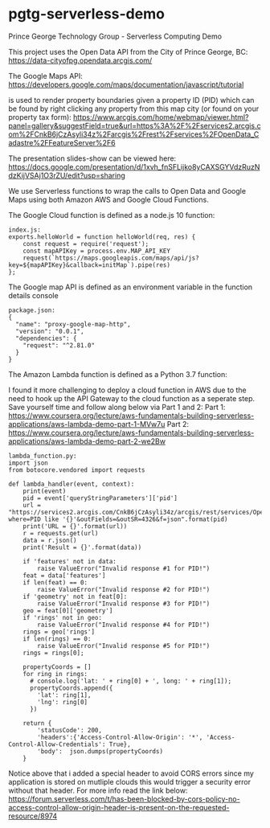 # pgtg-serverless-demo
Prince George Technology Group - Serverless Computing Demo

This project uses the Open Data API from the City of Prince George, BC:
https://data-cityofpg.opendata.arcgis.com/

The Google Maps API:
https://developers.google.com/maps/documentation/javascript/tutorial

is used to render property boundaries given a property ID (PID) which can 
be found by right clicking any property from this map city (or found on your property tax form):
https://www.arcgis.com/home/webmap/viewer.html?panel=gallery&suggestField=true&url=https%3A%2F%2Fservices2.arcgis.com%2FCnkB6jCzAsyli34z%2Farcgis%2Frest%2Fservices%2FOpenData_Cadastre%2FFeatureServer%2F6

The presentation slides-show can be viewed here:
https://docs.google.com/presentation/d/1xvh_fnSFLijko8yCAXSGYVdzRuzNdzKijVSAj1O3rZU/edit?usp=sharing

We use Serverless functions to wrap the calls to Open Data and Google Maps using both Amazon AWS and Google Cloud Functions.

The Google Cloud function is defined as a node.js 10 function:



```
index.js:
exports.helloWorld = function helloWorld(req, res) {
  	const request = require('request');
  	const mapAPIKey = process.env.MAP_API_KEY
    request(`https://maps.googleapis.com/maps/api/js?key=${mapAPIKey}&callback=initMap`).pipe(res)
};
```

The Google map API is defined as an environment variable in the function details console

```
package.json:
{
  "name": "proxy-google-map-http",
  "version": "0.0.1",
  "dependencies": {
    "request": "^2.81.0"
  }
}
```

The Amazon Lambda function is defined as a Python 3.7 function:

I found it more challenging to deploy a cloud function in AWS due to the need to hook up the API Gateway to the cloud function as a seperate step. Save yourself time and follow along below via Part 1 and 2:
Part 1:
https://www.coursera.org/lecture/aws-fundamentals-building-serverless-applications/aws-lambda-demo-part-1-MVw7u
Part 2:
https://www.coursera.org/lecture/aws-fundamentals-building-serverless-applications/aws-lambda-demo-part-2-we2Bw

```
lambda_function.py:
import json
from botocore.vendored import requests

def lambda_handler(event, context):
    print(event)
    pid = event['queryStringParameters']['pid']
    url = "https://services2.arcgis.com/CnkB6jCzAsyli34z/arcgis/rest/services/OpenData_Cadastre/FeatureServer/6/query?where=PID like '{}'&outFields=&outSR=4326&f=json".format(pid)
    print('URL = {}'.format(url))
    r = requests.get(url)
    data = r.json()
    print('Result = {}'.format(data))
    
    if 'features' not in data:
        raise ValueError("Invalid response #1 for PID!")
    feat = data['features']
    if len(feat) == 0:
        raise ValueError("Invalid response #2 for PID!")
    if 'geometry' not in feat[0]:
        raise ValueError("Invalid response #3 for PID!")
    geo = feat[0]['geometry']
    if 'rings' not in geo:
        raise ValueError("Invalid response #4 for PID!")
    rings = geo['rings']
    if len(rings) == 0:
        raise ValueError("Invalid response #5 for PID!")
    rings = rings[0];
    
    propertyCoords = []
    for ring in rings:
      # console.log('lat: ' + ring[0] + ', long: ' + ring[1]);
      propertyCoords.append({
        'lat': ring[1],
        'lng': ring[0]
      })

    return {
        'statusCode': 200,
        'headers':{'Access-Control-Allow-Origin': '*', 'Access-Control-Allow-Credentials': True},
        'body':  json.dumps(propertyCoords)
    }
```

Notice above that i added a special header to avoid CORS errors since my application is stored on mutliple clouds this would trigger a security error without that header. For more info read the link below:
https://forum.serverless.com/t/has-been-blocked-by-cors-policy-no-access-control-allow-origin-header-is-present-on-the-requested-resource/8974
